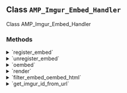 ## Class `AMP_Imgur_Embed_Handler`

Class AMP_Imgur_Embed_Handler

### Methods
<details>
<summary>`register_embed`</summary>

```php
public register_embed()
```

Register embed.


</details>
<details>
<summary>`unregister_embed`</summary>

```php
public unregister_embed()
```

Unregister embed.


</details>
<details>
<summary>`oembed`</summary>

```php
public oembed( $matches, $attr, $url )
```

Oembed.


</details>
<details>
<summary>`render`</summary>

```php
public render( $args )
```

Render embed.


</details>
<details>
<summary>`filter_embed_oembed_html`</summary>

```php
public filter_embed_oembed_html( $return, $url, $attr )
```

Filter oEmbed HTML for Imgur to prepare it for AMP.


</details>
<details>
<summary>`get_imgur_id_from_url`</summary>

```php
protected get_imgur_id_from_url( $url )
```

Get Imgur ID from URL.


</details>
